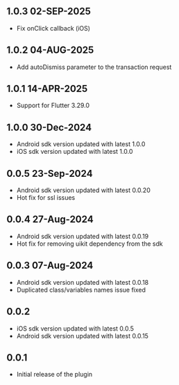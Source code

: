 ## 1.0.3 02-SEP-2025

* Fix onClick callback (iOS)

## 1.0.2 04-AUG-2025

* Add autoDismiss parameter to the transaction request

## 1.0.1 14-APR-2025

* Support for Flutter 3.29.0

## 1.0.0 30-Dec-2024

* Android sdk version updated with latest 1.0.0
* iOS sdk version updated with latest 1.0.0

## 0.0.5 23-Sep-2024

* Android sdk version updated with latest 0.0.20
* Hot fix for ssl issues

## 0.0.4 27-Aug-2024

* Android sdk version updated with latest 0.0.19
* Hot fix for removing uikit dependency from the sdk

## 0.0.3 07-Aug-2024

* Android sdk version updated with latest 0.0.18
* Duplicated class/variables names issue fixed

## 0.0.2

* iOS sdk version updated with latest 0.0.5
* Android sdk version updated with latest 0.0.15

## 0.0.1

* Initial release of the plugin
